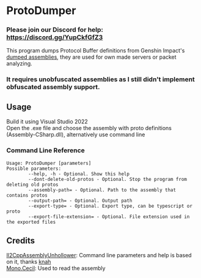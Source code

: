 # ProtoDumper

### Please join our Discord for help: https://discord.gg/YupCkfGfZ3

This program dumps Protocol Buffer definitions from Genshin Impact's [dumped assemblies](https://github.com/nitrog0d/Il2CppDumper-GenshinImpact), they are used for own made servers or packet analyzing.  
### **It requires unobfuscated assemblies** as I still didn't implement obfuscated assembly support.

## Usage

Build it using Visual Studio 2022  
Open the .exe file and choose the assembly with proto definitions (Assembly-CSharp.dll), alternatively use command line

### Command Line Reference
```
Usage: ProtoDumper [parameters]
Possible parameters:
        --help, -h - Optional. Show this help
        --dont-delete-old-protos - Optional. Stop the program from deleting old protos
        --assembly-path= - Optional. Path to the assembly that contains protos
        --output-path= - Optional. Output path
        --export-type= - Optional. Export type, can be typescript or proto
        --export-file-extension= - Optional. File extension used in the exported files
```

## Credits

[Il2CppAssemblyUnhollower](https://github.com/knah/Il2CppAssemblyUnhollower): Command line parameters and help is based on it, thanks [knah](https://github.com/knah)  
[Mono.Cecil](https://github.com/jbevain/cecil): Used to read the assembly
